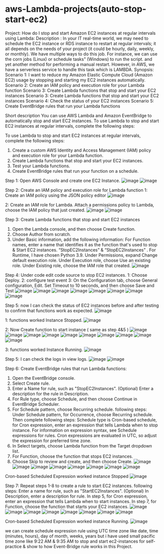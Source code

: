 # aws-Lambda-projects(auto-stop-start-ec2)
Project: How do I stop and start Amazon EC2 instances at regular intervals using Lambda:
Description :
In your IT real-time world, we may need to schedule the EC2 instance or RDS instance to restart at regular intervals; it all depends on the needs of your project (it could be hourly, daily, weekly, or monthly). We have multiple ways to do this job.
For instance, we can use the corn jobs (Linux) or schedule tasks" (Windows) to run the script. and yet another method for performing a manual restart.
However, in AWS, we have a serverless service to handle this task which is LAMBDA.
Synopsis:
Scenario 1: I want to reduce my Amazon Elastic Compute Cloud (Amazon EC2) usage by stopping and starting my EC2 instances automatically.
Scenario 2: Create an IAM policy and execution role for your Lambda function
Scenario 3: Create Lambda functions that stop and start your EC2 instances
Scenario 3: Create Lambda functions that stop and start your EC2 instances
Scenario 4: Check the status of your EC2 instances
Scenario 5: Create EventBridge rules that run your Lambda functions



Short description
You can use AWS Lambda and Amazon EventBridge to automatically stop and start EC2 instances.
To use Lambda to stop and start EC2 instances at regular intervals, complete the following steps:

To use Lambda to stop and start EC2 instances at regular intervals, complete the following steps:
1.    Create a custom AWS Identity and Access Management (IAM) policy and execution role for your Lambda function.
2.    Create Lambda functions that stop and start your EC2 instances.
3.    Test your Lambda functions.
4.    Create EventBridge rules that run your function on a schedule.




Step 1: Open AWS Console and create one EC2 Instance.
![image](https://github.com/gauravkondurwar/aws-projects/assets/135307780/79d21c07-f33b-44ec-b4bb-35a3d9e9dd71)
![image](https://github.com/gauravkondurwar/aws-projects/assets/135307780/9bdefd4b-92f8-46a5-bfc3-0da0b066b642)




 

 

 

 

 

 

 

 

 

 

Step 2: Create an IAM policy and execution role for  Lambda function
1:    Create an IAM policy using the JSON policy editor
![image](https://github.com/gauravkondurwar/aws-projects/assets/135307780/5cf8e565-e5e4-494c-bc16-219e5e0112f3)




 

 

 

 

 

 

2: Create an IAM role for Lambda.
     Attach a permissions policy to Lambda,  choose the IAM policy that  just created.
     ![image](https://github.com/gauravkondurwar/aws-projects/assets/135307780/f313aa60-8d85-4eb4-b869-8ef2772b7b62)
     ![image](https://github.com/gauravkondurwar/aws-projects/assets/135307780/bfcc49f3-0ab2-47ed-8d85-3dc5cb53d6c4)



 

 

 

 

 

 

 

 

 

 

Step 3:  Create Lambda functions that stop and start EC2 instances
1.    Open the Lambda console, and then choose Create function.
2.    Choose Author from scratch.
3.    Under Basic information, add the following information:
For Function names, enter a name that identifies it as the function that's used to stop & Start EC2 instances. “StopEC2Instances” & “StopEC2Instances” .
For Runtime, I have chosen  Python 3.9.
Under Permissions, expand Change default execution role.
Under Execution role, choose Use an existing role.
Under Existing role, choose the IAM role that created.
![image](https://github.com/gauravkondurwar/aws-projects/assets/135307780/10da704c-6b29-4462-a848-36778038d18f)


 

 

 

 

 

Step 4: Under code edit code source to stop EC2 instances.
1: Choose Deploy.
2: configure test event
3: On the Configuration tab, choose General configuration, Edit. Set Timeout to 10 seconds, and then choose Save and Test
![image](https://github.com/gauravkondurwar/aws-projects/assets/135307780/9260e437-8322-4488-bd8b-27de58169c7a)
![image](https://github.com/gauravkondurwar/aws-projects/assets/135307780/a0a099a0-a7b5-4fc8-9846-8f0f93abac4a)
![image](https://github.com/gauravkondurwar/aws-projects/assets/135307780/42a540d9-bdf8-4f75-8856-847d0a65a808)
![image](https://github.com/gauravkondurwar/aws-projects/assets/135307780/0d0dcb4e-cb26-472b-9be0-b88fd9f01a70)
![image](https://github.com/gauravkondurwar/aws-projects/assets/135307780/5376cd77-ddf1-42b1-bd5c-5df2075812be)
![image](https://github.com/gauravkondurwar/aws-projects/assets/135307780/d60993fd-7aa3-4259-b695-8d36a600f498)
![image](https://github.com/gauravkondurwar/aws-projects/assets/135307780/6f8f7daf-bf0b-46de-a46c-a5802063b20c)
![image](https://github.com/gauravkondurwar/aws-projects/assets/135307780/c199155d-f8e8-400c-ae9f-3327026af99d)







 

 

 

 

 

 

 

 

Step 5: now I  can check the status of EC2 instances before and after testing to confirm that functions work as expected.
![image](https://github.com/gauravkondurwar/aws-projects/assets/135307780/505cf3bb-631f-4bfd-a76b-6cac4fd5c14e)


 





1: functions worked Instance Stopped.
![image](https://github.com/gauravkondurwar/aws-projects/assets/135307780/ccc4c94e-4607-4e47-8175-49208c4f3113)

 

2: Now Create function to start instance ( same as step 4&5 )
![image](https://github.com/gauravkondurwar/aws-projects/assets/135307780/cb4b9034-527e-413e-b849-70a169c53048)
![image](https://github.com/gauravkondurwar/aws-projects/assets/135307780/7b82025a-cc99-4bb8-923e-68489149b43c)
![image](https://github.com/gauravkondurwar/aws-projects/assets/135307780/943f97dc-5f32-46bc-b133-3fb724c2e751)
![image](https://github.com/gauravkondurwar/aws-projects/assets/135307780/fcc24f16-5404-401e-b345-b1c9ad991d4e)
![image](https://github.com/gauravkondurwar/aws-projects/assets/135307780/07822120-a988-4ee7-a993-3118b48aeeae)
![image](https://github.com/gauravkondurwar/aws-projects/assets/135307780/eb2be19f-533c-4633-9705-439f0b5e1196)
![image](https://github.com/gauravkondurwar/aws-projects/assets/135307780/5cf7ab50-356e-40e3-8e5d-8c7c824f5a4e)
![image](https://github.com/gauravkondurwar/aws-projects/assets/135307780/34e0f1c7-a995-46c1-861f-e18a9465e113)
![image](https://github.com/gauravkondurwar/aws-projects/assets/135307780/71c248dd-135d-43d1-a042-fb45ea8686db)
![image](https://github.com/gauravkondurwar/aws-projects/assets/135307780/f42f4701-79a4-48bf-8baa-049060f298a9)












 

 

 

 

 

 

 

 

 

 

3: functions worked Instance Running.
![image](https://github.com/gauravkondurwar/aws-projects/assets/135307780/985fd028-0aa1-4ea4-aadd-fc321b08c6d2)


 





Step 5: I can check  the logs in view logs.
![image](https://github.com/gauravkondurwar/aws-projects/assets/135307780/651e6c4b-8cce-49f3-8bac-b207131d78d1)
![image](https://github.com/gauravkondurwar/aws-projects/assets/135307780/fdfe0462-047b-4df7-9c88-6be2291419dc)



 

 





Step 6: Create EventBridge rules that run Lambda functions:
1.    Open the EventBridge console.
2.    Select Create rule.
3.    Enter a Name for rule, such as "StopEC2Instances". (Optional) Enter a description for the rule in Description.
4.    For Rule type, choose Schedule, and then choose Continue in EventBridge Scheduler.
5.    For Schedule pattern, choose Recurring schedule. following steps:
Under Schedule pattern, for Occurrence, choose Recurring schedule. Then complete following steps:
Schedule type is Cron-based schedule, for Cron expression, enter an expression that tells Lambda when to stop instance. For information on expression syntax, see Schedule expressions for rules.
Cron expressions are evaluated in UTC, so adjust the expression for preferred time zone.
6.    In Select targets, choose Lambda function from the Target dropdown list.
7.    For Function, choose the function that stops EC2 instances.
8.    Choose Skip to review and create, and then choose Create.
  ![image](https://github.com/gauravkondurwar/aws-projects/assets/135307780/c0ca1f57-2cdf-452a-8255-5ed2d1954f89)
  ![image](https://github.com/gauravkondurwar/aws-projects/assets/135307780/deaa5309-db7e-4eee-be59-c3adfffdd585)
  ![image](https://github.com/gauravkondurwar/aws-projects/assets/135307780/be93ca35-25de-4a84-8f65-8172066beaa5)
  ![image](https://github.com/gauravkondurwar/aws-projects/assets/135307780/1181afe0-077d-426a-94c7-7878a4e7005e)
  ![image](https://github.com/gauravkondurwar/aws-projects/assets/135307780/5287e1cc-68bf-4fab-bc73-aa2cbbcb5f6e)
  ![image](https://github.com/gauravkondurwar/aws-projects/assets/135307780/fc9977e1-a65c-4a9d-a988-55d7da4e2f98)
  ![image](https://github.com/gauravkondurwar/aws-projects/assets/135307780/7aa1652b-4a24-46fe-a53c-5affec58a98d)
  ![image](https://github.com/gauravkondurwar/aws-projects/assets/135307780/8ddbcdf2-d824-4c70-9cd0-e3681d2e9013)








 

 

 

 

 

 

 

 

Cron-based Scheduled Expression worked instance Stopped
![image](https://github.com/gauravkondurwar/aws-projects/assets/135307780/77cd271a-9ab5-401a-b35d-bf9107b4156f)


 





Step 7:  Repeat steps 1-8 to create a rule to start EC2 instances.  following steps:
Enter a name for rule, such as "StartEC2Instances".
(Optional) In Description, enter a description for rule.
In step 5, for Cron expression, enter an expression that tells Lambda when to start instances.
In step 7, for Function, choose the function that starts your EC2 instances.
![image](https://github.com/gauravkondurwar/aws-projects/assets/135307780/c3f0cde6-bb0e-4436-9afb-278bb956a718)
![image](https://github.com/gauravkondurwar/aws-projects/assets/135307780/f1e0811f-6f9e-4f3b-b3bc-d15a7ea77f1b)
![image](https://github.com/gauravkondurwar/aws-projects/assets/135307780/a634679f-6a3b-423f-8423-9f9aead6d3bd)
![image](https://github.com/gauravkondurwar/aws-projects/assets/135307780/82d15e66-013c-4d05-9206-fb5d15884497)
![image](https://github.com/gauravkondurwar/aws-projects/assets/135307780/5674222c-4037-434e-9cc3-54200134500a)
![image](https://github.com/gauravkondurwar/aws-projects/assets/135307780/dce50823-78b0-4312-9594-6ab8ede49047)
![image](https://github.com/gauravkondurwar/aws-projects/assets/135307780/ed4915e1-926d-437a-997a-2663a71e164d)
![image](https://github.com/gauravkondurwar/aws-projects/assets/135307780/eb8dd6fb-b4b2-4247-b86c-ab07ceb23d62)







 

 

 

 

 

 

 

 








Cron-based Scheduled Expression worked instance Running.
![image](https://github.com/gauravkondurwar/aws-projects/assets/135307780/d876ab82-b508-4e1e-a78f-950a33f94a7e)


 

we can create schedule expression rule using UTC time zone like date, time (minutes, hours), day of month, weeks, years but i have used small pacific time zone like 9:22 AM & 9:35 AM to stop and start ec2-instances for self-practice & show to how Event-Bridge rule works in this Project.
























